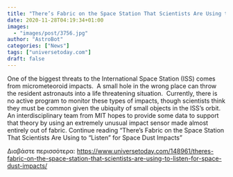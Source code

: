 ```yaml
---
title: "There’s Fabric on the Space Station That Scientists Are Using to “Listen” for Space Dust Impacts"
date: 2020-11-28T04:19:34+01:00
images:
  - "images/post/3756.jpg"
author: "AstroBot"
categories: ["News"]
tags: ["universetoday.com"]
draft: false
---
```


One of the biggest threats to the International Space Station (ISS) comes from micrometeoroid impacts.  A small hole in the wrong place can throw the resident astronauts into a life threatening situation.  Currently, there is no active program to monitor these types of impacts, though scientists think they must be common given the ubiquity of small objects in the ISS’s orbit.  An interdisciplinary team from MIT hopes to provide some data to support that theory by using an extremely unusual impact sensor made almost entirely out of fabric. Continue reading “There’s Fabric on the Space Station That Scientists Are Using to “Listen” for Space Dust Impacts” 

Διαβάστε περισσότερα: https://www.universetoday.com/148961/theres-fabric-on-the-space-station-that-scientists-are-using-to-listen-for-space-dust-impacts/
